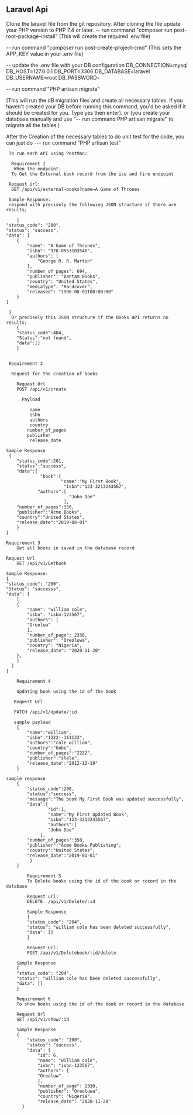 ## Laravel Api

Clone the laravel file from the git repository.
After cloning the file update your PHP version to PHP 7.4 or later.
-- run command "composer run post-root-package-install" (This will create the required .env file)

-- run command "composer run post-create-project-cmd" (This sets the APP_KEY value in your .env file)

-- update the .env file with your DB configuration
DB_CONNECTION=mysql
DB_HOST=127.0.0.1
DB_PORT=3306
DB_DATABASE=laravel
DB_USERNAME=root
DB_PASSWORD=

-- run command "PHP artisan migrate"

(This will run the dB migration files and create all necessary tables.
If you haven't created your DB before running this command, you'd be asked if it should be created for you.
Type yes then enter).
or
(you create your database manually and use "-- run command PHP artisan migrate" to migrate all the tables )

After the Creation of the necessary tables to do unit test for the code, you can just do
--- run command "PHP artisan test"

     To run each API using PostMan:

      Requirement 1
       When the endpoint:
      To Get the External book record from the ice and fire endpoint

     Request Url:
      GET /api/v1/external-books?name=A Game of Thrones

     Sample Response:
     respond with precisely the following JSON structure if there are results;

        {
    "status_code": "200",
    "status": "success",
    "data": [
        {
            "name": "A Game of Thrones",
            "isbn": "978-0553103540",
            "authors": [
                "George R. R. Martin"
            ],
            "number of pages": 694,
            "publisher": "Bantam Books",
            "country": "United States",
            "mediaType": "Hardcover",
            "released": "1996-08-01T00:00:00"
        }
    ]

     }
      Or precisely this JSON structure if the Books API returns no results;
        {
        "status_code":404,
        "Status":"not found",
        "data":[]
        }


     Requirement 2

      Request for the creation of books

        Request Url
        POST /api/v1/create

          Payload

             name
             isbn
             authors
             country
            number_of_pages
            publisher
             release_date

    Sample Response
     {
        "status_code":201,
        "status":"success",
        "data":{
                 "book":{
                         "name":"My First Book",
                          "isbn":"123-3213243567",
                "authors":[
                            "John Doe"
                          ],
        "number_of_pages":350,
        "publisher":"Acme Books",
        "country":"United States",
        "release_date":"2019-08-01"
        }
    }

    Requirement 3
        Get all books in saved in the database record

    Request Url
        GET /api/v1/Getbook

    Sample Response:
    {
    "status_code": "200",
    "Status": "successs",
    "data": [
        [
        {
            "name": "william cole",
            "isbn": "isbn-123567",
            "authors": [
            "Oreoluw"
            ],
            "number_of_page": 2330,
            "publisher": "Oreoluwa",
            "country": "Nigeria",
            "release_date": "2020-11-20"
        },
        ]
      ]
    }

        Requirement 4

        Updating book using the id of the book

       Request Url

       PATCH /api/v1/Update/:id

       sample payload
        {
            "name":"william",
            "isbn":"1222--111133",
            "authors":"cole william",
            "country":"Gobe",
            "number_of_pages":"2222",
            "publisher":"slele",
            "release_date":"2012-12-19"
        }

    sample response
        {
            "status_code":200,
            "status":"success",
            "message":"The book My First Book was updated successfully",
            "data":{
                    "id":1,
                    "name":"My First Updated Book",
                    "isbn":"123-3213243567",
                    "authors":[
                    "John Doe"
                 ],
            "number_of_pages":350,
            "publisher":"Acme Books Publishing",
            "country":"United States",
            "release_date":"2019-01-01"
             }
        }

            Requirement 5
            To Delete books using the id of the book or record in the database

            Request url:
            DELETE. /api/v1/Delete/:id

            Sample Response
            {
            "status_code": "204",
            "status": "william cole has been deleted successfully",
            "data": []
            }

            Request Url:
            POST /api/v1/Deletebook/:id/delete

        Sample Response
        {
        "status_code": "204",
        "status": "william cole has been deleted successfully",
        "data": []
        }

        Requirement 6
        To show books using the id of the book or record in the database

        Request Url
        GET /api/v1/show/:id

        Sample Response
        {
            "status_code": "200",
            "status": "success",
            "data": {
                "id": 6,
                "name": "william cole",
                "isbn": "isbn-123567",
                "authors": [
                "Oreoluw"
                ],
                "number_of_page": 2330,
                "publisher": "Oreoluwa",
                "country": "Nigeria",
                "release_date": "2020-11-20"
          }
